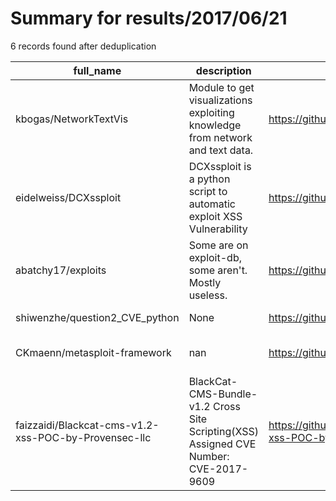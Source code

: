 
# Summary for results/2017/06/21
    
6 records found after deduplication

| full_name | description | html_url | matched_list | matched_count | pushed_at | size | stargazers_count | language | forks_count | vul_ids |
|------------------------------------------------------|---------------------------------------------------------------------------------------|-------------------------------------------------------------------------|----------------------------------|-----------------|---------------------------|--------|--------------------|------------|---------------|-------------------|
| kbogas/NetworkTextVis | Module to get visualizations exploiting knowledge from network and text data. | https://github.com/kbogas/NetworkTextVis | ['exploit'] | 1 | 2017-06-21 12:09:18+00:00 | 57681 | 0 | JavaScript | 0 | [] |
| eidelweiss/DCXssploit | DCXssploit is a python script to automatic exploit XSS Vulnerability | https://github.com/eidelweiss/DCXssploit | ['exploit'] | 1 | 2017-06-21 16:39:22+00:00 | 129 | 0 | Python | 0 | [] |
| abatchy17/exploits | Some are on exploit-db, some aren't. Mostly useless. | https://github.com/abatchy17/exploits | ['exploit'] | 1 | 2017-06-21 07:48:07+00:00 | 21907 | 12 | Python | 10 | [] |
| shiwenzhe/question2_CVE_python | None | https://github.com/shiwenzhe/question2_CVE_python | ['cve-2'] | 1 | 2017-06-21 23:15:12+00:00 | 16 | 0 | Python | 0 | [] |
| CKmaenn/metasploit-framework | nan | https://github.com/CKmaenn/metasploit-framework | ['metasploit module OR payload'] | 1 | 2017-06-21 08:11:10+00:00 | 242896 | 0 | Ruby | 0 | [] |
| faizzaidi/Blackcat-cms-v1.2-xss-POC-by-Provensec-llc | BlackCat-CMS-Bundle-v1.2 Cross Site Scripting(XSS) Assigned CVE Number: CVE-2017-9609 | https://github.com/faizzaidi/Blackcat-cms-v1.2-xss-POC-by-Provensec-llc | ['cve poc', 'cve-2'] | 2 | 2017-06-21 09:31:13+00:00 | 225 | 2 | nan | 0 | ['CVE-2017-9609'] |
